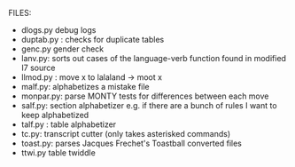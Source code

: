 FILES:

* dlogs.py debug logs
* duptab.py : checks for duplicate tables
* genc.py gender check
* lanv.py: sorts out cases of the language-verb function found in modified I7 source
* llmod.py : move x to lalaland -> moot x
* malf.py: alphabetizes a mistake file
* monpar.py: parse MONTY tests for differences between each move
* salf.py: section alphabetizer e.g. if there are a bunch of rules I want to keep alphabetized
* talf.py : table alphabetizer
* tc.py: transcript cutter (only takes asterisked commands)
* toast.py: parses Jacques Frechet's Toastball converted files
* ttwi.py table twiddle
